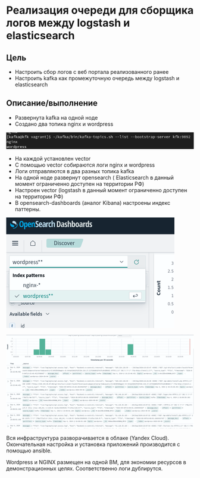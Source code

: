 # Реализация очереди для сборщика логов между logstash и elasticsearch

## Цель

+ Настроить сбор логов с веб портала реализованного ранее
+ Настроить kafka как промежуточную очередь между logstash и elasticsearch

## Описание/выполнение

+ Развернута kafka на одной ноде
+ Создано два топика nginx и wordpress

!['topics'](./Images/topics.png)

+ На каждой установлен vector
+ С помощью vector собираются логи nginx и wordpress
+ Логи отправляются в два разных топика kafka
+ На одной ноде развернут opensearch ( Elasticsearch в данный момент ограниченно доступен на территории РФ)
+ Настроен vector (logstash в данный момент ограниченно доступен на территории РФ)
+ В opensearch-dashboards (аналог Kibana) настроены индекс паттерны.

!['index'](./Images/index.png)

!['logs'](./Images/logs.png)

Вся инфраструктура разворачивается в облаке (Yandex Cloud). Окончательная настройка и установка приложений производится с помощью ansible.

Wordpress и NGINX размещен на одной ВМ, для экономии ресурсов в демонстрационных целях. Соответственно логи дублирутся.
